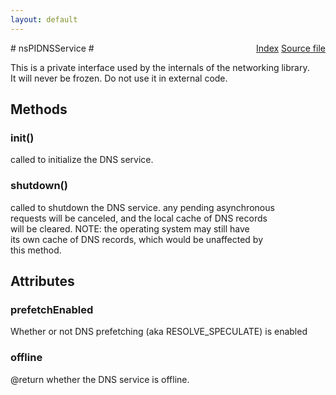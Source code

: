 ```yaml
---
layout: default
---
```

<div class='links' style='float:right'><a href="../index.html">Index</a>
<a href="http://dxr.mozilla.org/mozilla-central/source/netwerk/dns/nsPIDNSService.idl">Source file</a>
</div>
# nsPIDNSService #
  
This is a private interface used by the internals of the networking library.  
It will never be frozen.  Do not use it in external code.  
  

## Methods ##

### init() ###
  
called to initialize the DNS service.  
  

### shutdown() ###
  
called to shutdown the DNS service.  any pending asynchronous  
requests will be canceled, and the local cache of DNS records  
will be cleared.  NOTE: the operating system may still have  
its own cache of DNS records, which would be unaffected by  
this method.  
  

## Attributes ##

### prefetchEnabled ###
  
Whether or not DNS prefetching (aka RESOLVE_SPECULATE) is enabled  
  

### offline ###
  
@return whether the DNS service is offline.  
  
